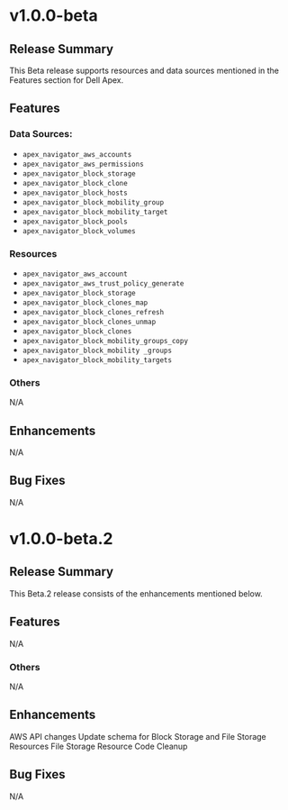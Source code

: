 # v1.0.0-beta
## Release Summary
This Beta release supports resources and data sources mentioned in the Features section for Dell Apex.
## Features

### Data Sources:
* `apex_navigator_aws_accounts`
* `apex_navigator_aws_permissions`
* `apex_navigator_block_storage`
* `apex_navigator_block_clone`
* `apex_navigator_block_hosts`
* `apex_navigator_block_mobility_group`
* `apex_navigator_block_mobility_target`
* `apex_navigator_block_pools`
* `apex_navigator_block_volumes`

### Resources
* `apex_navigator_aws_account`
* `apex_navigator_aws_trust_policy_generate`
* `apex_navigator_block_storage`
* `apex_navigator_block_clones_map`
* `apex_navigator_block_clones_refresh`
* `apex_navigator_block_clones_unmap`
* `apex_navigator_block_clones`
* `apex_navigator_block_mobility_groups_copy`
* `apex_navigator_block_mobility _groups`
* `apex_navigator_block_mobility_targets`

### Others
N/A

## Enhancements
N/A

## Bug Fixes
N/A

# v1.0.0-beta.2
## Release Summary
This Beta.2 release consists of the enhancements mentioned below.
## Features
N/A

### Others
N/A

## Enhancements
AWS API changes 
Update schema for Block Storage and File Storage Resources
File Storage Resource Code Cleanup

## Bug Fixes
N/A